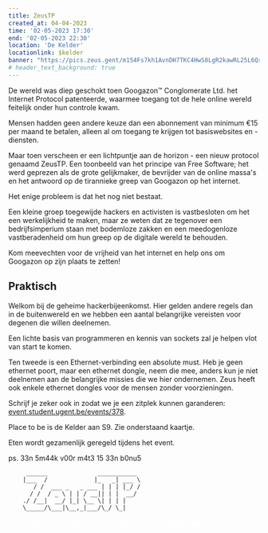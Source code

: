 ```yaml
---
title: ZeusTP
created_at: 04-04-2023
time: '02-05-2023 17:30'
end: '02-05-2023 22:30'
location: 'De Kelder'
locationlink: $kelder
banner: "https://pics.zeus.gent/m154Fs7kh1AvnDH7TKC4HwS8LgR2kawRL25L6QrK.png"
# header_text_background: true
---
```



De wereld was diep geschokt toen Googazon™ Conglomerate Ltd. het Internet Protocol patenteerde,
waarmee toegang tot de hele online wereld feitelijk onder hun controle kwam.

Mensen hadden geen andere keuze dan een abonnement van minimum €15 per maand te betalen,
alleen al om toegang te krijgen tot basiswebsites en -diensten.

Maar toen verscheen er een lichtpuntje aan de horizon - een nieuw protocol genaamd ZeusTP.
Een toonbeeld van het principe van Free Software; het werd geprezen als de grote gelijkmaker,
de bevrijder van de online massa's en het antwoord op de tirannieke greep van Googazon op het internet.

Het enige probleem is dat het nog niet bestaat.

Een kleine groep toegewijde hackers en activisten is vastbesloten om het een werkelijkheid te maken,
maar ze weten dat ze tegenover een bedrijfsimperium staan met bodemloze zakken
en een meedogenloze vastberadenheid om hun greep op de digitale wereld te behouden.

Kom meevechten voor de vrijheid van het internet en help ons om Googazon op zijn plaats te zetten!

## Praktisch

Welkom bij de geheime hackerbijeenkomst. Hier gelden andere regels dan in de buitenwereld en we hebben een aantal belangrijke vereisten voor degenen die willen deelnemen.

Een lichte basis van programmeren en kennis van sockets zal je helpen vlot van start te komen.

Ten tweede is een Ethernet-verbinding een absolute must. Heb je geen ethernet poort, maar een ethernet dongle, neem die mee, anders kun je niet deelnemen aan de belangrijke missies die we hier ondernemen. Zeus heeft ook enkele ethernet dongles voor de mensen zonder voorzieningen.

Schrijf je zeker ook in zodat we je een zitplek kunnen garanderen: [event.student.ugent.be/events/378](https://event.student.ugent.be/events/378).

Place to be is de Kelder aan S9. Zie onderstaand kaartje.

Eten wordt gezamenlijk geregeld tijdens het event.

ps. 33n 5m44k v00r m4t3 15 33n b0nu5


         ______              ___________ 
        |___  /             |_   _| ___ \
           / /  ___ _   _ ___ | | | |_/ /
          / /  / _ \ | | / __|| | |  __/ 
        ./ /__|  __/ |_| \__ \| | | |    
        \_____/\___|\__,_|___/\_/ \_|    



<div style="color: white">
𝖜𝖊 𝖆𝖗𝖊 𝖟𝖊𝖚𝖘. 𝖜𝖊 𝖆𝖗𝖊 𝖑𝖊𝖌𝖎𝖔𝖓. 𝖜𝖊 𝖉𝖔 𝖓𝖔𝖙 𝖋𝖔𝖗𝖌𝖎𝖛𝖊. 𝖜𝖊 𝖉𝖔 𝖓𝖔𝖙 𝖋𝖔𝖗𝖌𝖊𝖙. 𝖊𝖝𝖕𝖊𝖈𝖙 𝖚𝖘.
</div>
